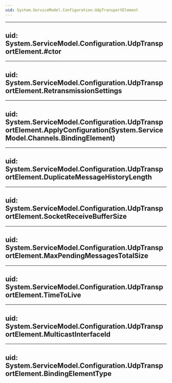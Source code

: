 ```yaml
---
uid: System.ServiceModel.Configuration.UdpTransportElement
---
```


---
uid: System.ServiceModel.Configuration.UdpTransportElement.#ctor
---

---
uid: System.ServiceModel.Configuration.UdpTransportElement.RetransmissionSettings
---

---
uid: System.ServiceModel.Configuration.UdpTransportElement.ApplyConfiguration(System.ServiceModel.Channels.BindingElement)
---

---
uid: System.ServiceModel.Configuration.UdpTransportElement.DuplicateMessageHistoryLength
---

---
uid: System.ServiceModel.Configuration.UdpTransportElement.SocketReceiveBufferSize
---

---
uid: System.ServiceModel.Configuration.UdpTransportElement.MaxPendingMessagesTotalSize
---

---
uid: System.ServiceModel.Configuration.UdpTransportElement.TimeToLive
---

---
uid: System.ServiceModel.Configuration.UdpTransportElement.MulticastInterfaceId
---

---
uid: System.ServiceModel.Configuration.UdpTransportElement.BindingElementType
---
